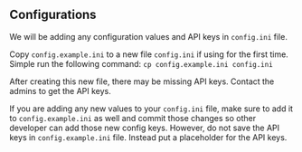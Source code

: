 ## Configurations
We will be adding any configuration values and API keys in `config.ini` file.

Copy `config.example.ini` to a new file `config.ini` if using for the first time.
Simple run the following command:
    `cp config.example.ini config.ini`

After creating this new file, there may be missing API keys. Contact the admins to get the API keys.

If you are adding any new values to your `config.ini` file, make sure to add it to `config.example.ini` as well and commit those changes so other developer can add those new config keys. However, do not save the API keys in `config.example.ini` file. Instead put a placeholder for the API keys.
